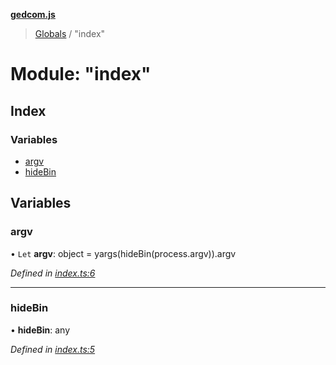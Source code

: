 **[gedcom.js](../README.md)**

> [Globals](../globals.md) / "index"

# Module: "index"

## Index

### Variables

* [argv](_index_.md#argv)
* [hideBin](_index_.md#hidebin)

## Variables

### argv

• `Let` **argv**: object = yargs(hideBin(process.argv)).argv

*Defined in [index.ts:6](https://github.com/Jisco/gedcom.js/blob/af9d585/src/index.ts#L6)*

___

### hideBin

•  **hideBin**: any

*Defined in [index.ts:5](https://github.com/Jisco/gedcom.js/blob/af9d585/src/index.ts#L5)*
